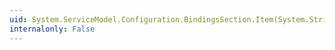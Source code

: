 ```yaml
---
uid: System.ServiceModel.Configuration.BindingsSection.Item(System.String)
internalonly: False
---
```

